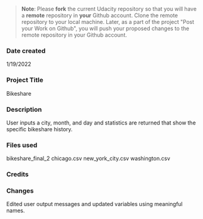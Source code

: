 >**Note**: Please **fork** the current Udacity repository so that you will have a **remote** repository in **your** Github account. Clone the remote repository to your local machine. Later, as a part of the project "Post your Work on Github", you will push your proposed changes to the remote repository in your Github account.

### Date created
1/19/2022
### Project Title
Bikeshare

### Description
User inputs a city, month, and day and statistics are returned that show the specific bikeshare history.

### Files used
bikeshare_final_2
chicago.csv
new_york_city.csv
washington.csv

### Credits

### Changes
Edited user output messages and updated variables using meaningful names.
